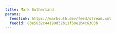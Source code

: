 ```yaml
---
title: Mark Sutherland
params:
  feedlink: https://marksuth.dev/feed/stream.xml
  feedid: 83e5632c44199d32b11f50e1b4c6303b
---
```

